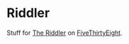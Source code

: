 # Riddler
Stuff for [The Riddler](https://fivethirtyeight.com/tag/the-riddler/) on [FiveThirtyEight](https://fivethirtyeight.com).
